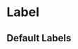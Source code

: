 <script setup>
import LabelExample from './label/examples/LabelExample.vue'
</script>

# Label

## Default Labels
<LabelExample />